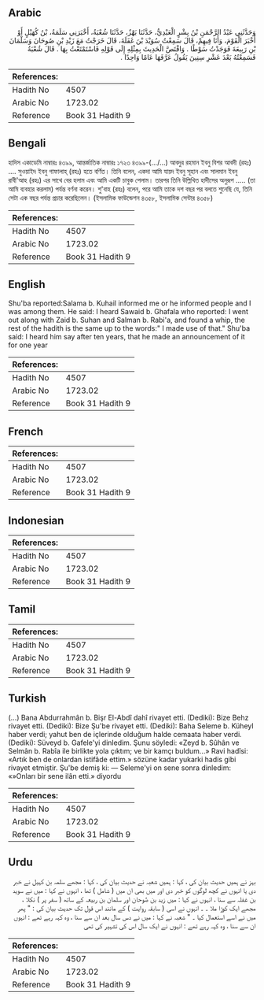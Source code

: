 ## Arabic


<div dir="rtl" lang="ar" style={{fontSize:'larger',backgroundColor:'#f8f9fa',padding:20}}>
وَحَدَّثَنِي عَبْدُ الرَّحْمَنِ بْنُ بِشْرٍ الْعَبْدِيُّ، حَدَّثَنَا بَهْزٌ، حَدَّثَنَا شُعْبَةُ، أَخْبَرَنِي سَلَمَةُ، بْنُ كُهَيْلٍ أَوْ أَخْبَرَ الْقَوْمَ، وَأَنَا فِيهِمْ، قَالَ سَمِعْتُ سُوَيْدَ بْنَ غَفَلَةَ، قَالَ خَرَجْتُ مَعَ زَيْدِ بْنِ صُوحَانَ وَسَلْمَانَ بْنِ رَبِيعَةَ فَوَجَدْتُ سَوْطًا ‏.‏ وَاقْتَصَّ الْحَدِيثَ بِمِثْلِهِ إِلَى قَوْلِهِ فَاسْتَمْتَعْتُ بِهَا ‏.‏ قَالَ شُعْبَةُ فَسَمِعْتُهُ بَعْدَ عَشْرِ سِنِينَ يَقُولُ عَرَّفَهَا عَامًا وَاحِدًا ‏.‏
</div>
<div style={{backgroundColor:'#f8f9fa',padding:20, marginBottom: 10}}><table> <thead> <tr> <th>References:</th> <th></th> </tr> </thead> <tbody><tr><td>Hadith No</td><td>4507</td></tr><tr><td>Arabic No</td><td>1723.02</td></tr><tr><td>Reference</td><td>Book 31 Hadith 9</td></tr></tbody></table></div>

## Bengali


<div dir="ltr" lang="bn" style={{fontSize:'larger',backgroundColor:'#f8f9fa',padding:20}}>
হাদিস একাডেমি নাম্বারঃ ৪৩৯৯, আন্তর্জাতিক নাম্বারঃ ১৭২৩ ৪৩৯৯-(.../...) আবদুর রহমান ইবনু বিশর আবদী (রহঃ) .... সুওয়াইদ ইবনু গাফালাহ্ (রহঃ) হতে বর্ণিত। তিনি বলেন, একদা আমি যায়দ ইবনু সূহান এবং সালমান ইবনু রাবী'আহ (রহঃ) এর সাথে বের হলাম এবং আমি একটি চাবুক পেলাম। তারপর তিনি উল্লিখিত হাদীসের অনুরূপ ..... (তা আমি ব্যবহার করলাম) পর্যন্ত বর্ণনা করেন। শু'বাহ (রহঃ) বলেন, পরে আমি তাকে দশ বছর পর বলতে শুনেছি যে, তিনি সেটা এক বছর পর্যন্ত প্রচার করেছিলেন। (ইসলামিক ফাউন্ডেশন ৪৩৫৮, ইসলামিক সেন্টার ৪৩৫৮)
</div>
<div style={{backgroundColor:'#f8f9fa',padding:20, marginBottom: 10}}><table> <thead> <tr> <th>References:</th> <th></th> </tr> </thead> <tbody><tr><td>Hadith No</td><td>4507</td></tr><tr><td>Arabic No</td><td>1723.02</td></tr><tr><td>Reference</td><td>Book 31 Hadith 9</td></tr></tbody></table></div>

## English


<div dir="ltr" lang="en" style={{fontSize:'larger',backgroundColor:'#f8f9fa',padding:20}}>
Shu'ba reported:Salama b. Kuhail informed me or he informed people and I was among them. He said: I heard Sawaid b. Ghafala who reported: I went out along with Zaid b. Suhan and Salman b. Rabi'a, and found a whip, the rest of the hadith is the same up to the words:" I made use of that." Shu'ba said: I heard him say after ten years, that he made an announcement of it for one year
</div>
<div style={{backgroundColor:'#f8f9fa',padding:20, marginBottom: 10}}><table> <thead> <tr> <th>References:</th> <th></th> </tr> </thead> <tbody><tr><td>Hadith No</td><td>4507</td></tr><tr><td>Arabic No</td><td>1723.02</td></tr><tr><td>Reference</td><td>Book 31 Hadith 9</td></tr></tbody></table></div>

## French


<div dir="ltr" lang="fr" style={{fontSize:'larger',backgroundColor:'#f8f9fa',padding:20}}>

</div>
<div style={{backgroundColor:'#f8f9fa',padding:20, marginBottom: 10}}><table> <thead> <tr> <th>References:</th> <th></th> </tr> </thead> <tbody><tr><td>Hadith No</td><td>4507</td></tr><tr><td>Arabic No</td><td>1723.02</td></tr><tr><td>Reference</td><td>Book 31 Hadith 9</td></tr></tbody></table></div>

## Indonesian


<div dir="ltr" lang="id" style={{fontSize:'larger',backgroundColor:'#f8f9fa',padding:20}}>

</div>
<div style={{backgroundColor:'#f8f9fa',padding:20, marginBottom: 10}}><table> <thead> <tr> <th>References:</th> <th></th> </tr> </thead> <tbody><tr><td>Hadith No</td><td>4507</td></tr><tr><td>Arabic No</td><td>1723.02</td></tr><tr><td>Reference</td><td>Book 31 Hadith 9</td></tr></tbody></table></div>

## Tamil


<div dir="ltr" lang="ta" style={{fontSize:'larger',backgroundColor:'#f8f9fa',padding:20}}>

</div>
<div style={{backgroundColor:'#f8f9fa',padding:20, marginBottom: 10}}><table> <thead> <tr> <th>References:</th> <th></th> </tr> </thead> <tbody><tr><td>Hadith No</td><td>4507</td></tr><tr><td>Arabic No</td><td>1723.02</td></tr><tr><td>Reference</td><td>Book 31 Hadith 9</td></tr></tbody></table></div>

## Turkish


<div dir="ltr" lang="tr" style={{fontSize:'larger',backgroundColor:'#f8f9fa',padding:20}}>
(…) Bana Abdurrahmân b. Bişr El-Abdî dahî rivayet etti. (Dediki): Bize Behz rivayet etti. (Dediki): Bize Şu'be rivayet etti. (Dediki): Baha Seleme b. Küheyl haber verdi; yahut ben de içlerinde olduğum halde cemaata haber verdi. (Dediki): Süveyd b. Gafele'yi dinledim. Şunu söyledi: «Zeyd b. Sûhân ve Selmân b. Rabîa ile birlikte yola çıktım; ve bir kamçı buldum...» Ravi hadîsi: «Artık ben de onlardan istifâde ettim.» sözüne kadar yukarki hadis gibi rivayet etmiştir. Şu'be demiş ki: — Seleme'yi on sene sonra dinledim: «»Onları bir sene ilân etti.» diyordu
</div>
<div style={{backgroundColor:'#f8f9fa',padding:20, marginBottom: 10}}><table> <thead> <tr> <th>References:</th> <th></th> </tr> </thead> <tbody><tr><td>Hadith No</td><td>4507</td></tr><tr><td>Arabic No</td><td>1723.02</td></tr><tr><td>Reference</td><td>Book 31 Hadith 9</td></tr></tbody></table></div>

## Urdu


<div dir="rtl" lang="ur" style={{fontSize:'larger',backgroundColor:'#f8f9fa',padding:20}}>
بہز نے ہمیں حدیث بیان کی ، کہا : ہمیں شعبہ نے حدیث بیان کی ، کہا : مجھے سلمہ بن کہیل نے خبر دی یا انہوں نے کچھ لوگوں کو خبر دی اور میں بھی ان میں ( شامل ) تھا ، انہوں نے کہا : میں نے سوید بن غفلہ سے سنا ، انہوں نے کہا : میں زید بن صُوحان اور سلمان بن ربیعہ کے ساتھ ( سفر پر ) نکلا ، مجھے ایک کوڑا ملا ۔ ۔ انہوں نے اسی ( سابقہ روایت ) کے مانند اس قول تک حدیث بیان کی : " پھر میں نے اسے استعمال کیا ۔ " شعبہ نے کہا : میں نے دس سال بعد ان سے سنا ، وہ کہہ رہے تھے : انہوں ان سے سنا ، وہ کہہ رہے تھے : انہوں نے ایک سال اس کی تشہیر کی تھی
</div>
<div style={{backgroundColor:'#f8f9fa',padding:20, marginBottom: 10}}><table> <thead> <tr> <th>References:</th> <th></th> </tr> </thead> <tbody><tr><td>Hadith No</td><td>4507</td></tr><tr><td>Arabic No</td><td>1723.02</td></tr><tr><td>Reference</td><td>Book 31 Hadith 9</td></tr></tbody></table></div>
